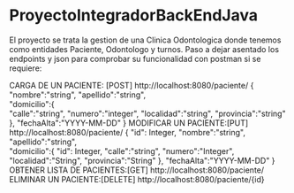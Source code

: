 ﻿# ProyectoIntegradorBackEndJava

El proyecto se trata la gestion de una Clinica Odontologica donde tenemos como entidades Paciente, Odontologo y turnos. 
Paso a dejar asentado los endpoints y json para comprobar su funcionalidad con postman si se requiere:

CARGA DE UN PACIENTE: [POST]       http://localhost:8080/paciente/
{
    "nombre":"string",
    "apellido":"string",    
    "domicilio":{        
        "calle":"string",
        "numero":"integer",
        "localidad":"string",
        "provincia":"string"
    },
    "fechaAlta":"YYYY-MM-DD" 
 }
MODIFICAR UN PACIENTE:[PUT]        http://localhost:8080/paciente/
{
    "id": Integer,
    "nombre":"string",
    "apellido":"string",    
    "domicilio":{
        "id": Integer,
        "calle":"string",
        "numero":"Integer",
        "localidad":"String",
        "provincia":"String"
    },
    "fechaAlta":"YYYY-MM-DD" 
 }
OBTENER LISTA DE PACIENTES:[GET]   http://localhost:8080/paciente/
ELIMINAR UN PACIENTE:[DELETE]      http://localhost:8080/paciente/{id}
